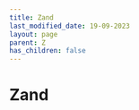 ```yaml
---
title: Zand
last_modified_date: 19-09-2023
layout: page
parent: Z
has_children: false
---
```


Zand
====

